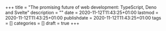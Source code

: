 +++
title = "The promising future of web development: TypeScript, Deno and Svelte"
description = ""
date = 2020-11-12T11:43:25+01:00
lastmod = 2020-11-12T11:43:25+01:00
publishdate = 2020-11-12T11:43:25+01:00
tags = []
categories = []
draft = true
+++

